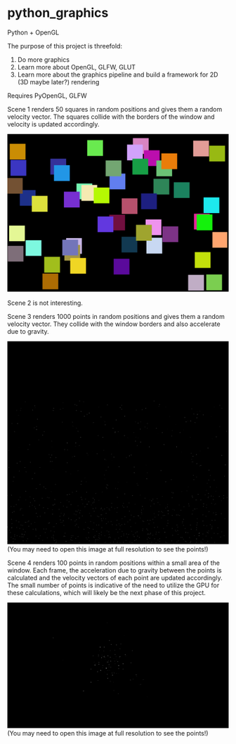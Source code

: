# python_graphics
Python + OpenGL

The purpose of this project is threefold:
1) Do more graphics
2) Learn more about OpenGL, GLFW, GLUT
3) Learn more about the graphics pipeline and build a framework for 2D (3D maybe later?) rendering

Requires PyOpenGL, GLFW

Scene 1 renders 50 squares in random positions and gives them a random velocity vector. The squares collide with the borders of the window and velocity is updated accordingly.

![Screenshot](images/screenshot.png)

Scene 2 is not interesting.

Scene 3 renders 1000 points in random positions and gives them a random velocity vector. They collide with the window borders and also accelerate due to gravity.

![Screenshot2](images/screenshot2.png)
(You may need to open this image at full resolution to see the points!)

Scene 4 renders 100 points in random positions within a small area of the window. Each frame, the acceleration due to gravity between the points is calculated and the velocity vectors of each point are updated accordingly. The small number of points is indicative of the need to utilize the GPU for these calculations, which will likely be the next phase of this project.

![Screenshot3](images/screenshot3.png)
(You may need to open this image at full resolution to see the points!)

